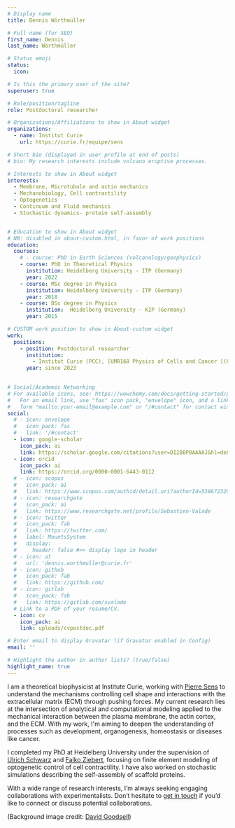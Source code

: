 ```yaml
---
# Display name
title: Dennis Wörthmüller

# Full name (for SEO)
first_name: Dennis
last_name: Wörthmüller

# Status emoji
status:
  icon: 

# Is this the primary user of the site?
superuser: true

# Role/position/tagline
role: Postdoctoral researcher

# Organizations/Affiliations to show in About widget
organizations:
  - name: Institut Curie
    url: https://curie.fr/equipe/sens

# Short bio (displayed in user profile at end of posts)
# bio: My research interests include volcano eruptive processes.

# Interests to show in About widget
interests:
  - Membrane, Microtubule and actin mechanics 
  - Mechanobiology, Cell contractility
  - Optogenetics
  - Continuum and Fluid mechanics
  - Stochastic dynamics- protein self-assembly


# Education to show in About widget
# NB: disabled in about-custom.html, in favor of work positions
education:
  courses:
    # - course: PhD in Earth Sciences (volcanology/geophysics)
    - course: PhD in Theoretical Physics
      institution: Heidelberg University - ITP (Germany)
      year: 2022
    - course: MSc degree in Physics
      institution: Heidelberg University - ITP (Germany)
      year: 2018
    - course: BSc degree in Physics
      institution:  Heidelberg University - KIP (Germany)
      year: 2015

# CUSTOM work position to show in About-custom widget
work:
  positions:
    - position: Postdoctoral researcher
      institution: 
        - Institut Curie (PCC), [UMR168 Physics of Cells and Cancer ](https://curie.fr/equipe/sens)
      year: since 2023
    

# Social/Academic Networking
# For available icons, see: https://wowchemy.com/docs/getting-started/page-builder/#icons
#   For an email link, use "fas" icon pack, "envelope" icon, and a link in the
#   form "mailto:your-email@example.com" or "/#contact" for contact widget.
social:
  # - icon: envelope
  #   icon_pack: fas
  #   link: '/#contact'
  - icon: google-scholar
    icon_pack: ai
    link: https://scholar.google.com/citations?user=DI2B0P0AAAAJ&hl=de&oi=ao
  - icon: orcid
    icon_pack: ai
    link: https://orcid.org/0000-0001-6443-0112
  # - icon: scopus
  #   icon_pack: ai
  #   link: https://www.scopus.com/authid/detail.uri?authorId=53867232900
  # - icon: researchgate
  #   icon_pack: ai
  #   link: https://www.researchgate.net/profile/Sebastien-Valade
  # - icon: twitter
  #   icon_pack: fab
  #   link: https://twitter.com/
  #   label: MountsSystem
  #   display:
  #     header: false #>> display logo in header
  # - icon: at
  #   url: 'dennis.worthmuller@curie.fr'
  # - icon: github
  #   icon_pack: fab
  #   link: https://github.com/
  # - icon: gitlab
  #   icon_pack: fab
  #   link: https://gitlab.com/svalade
  # Link to a PDF of your resume/CV.
  - icon: cv
    icon_pack: ai
    link: uploads/cvpostdoc.pdf

# Enter email to display Gravatar (if Gravatar enabled in Config)
email: ''

# Highlight the author in author lists? (true/false)
highlight_name: true
---
```

I am a theoretical biophysicist at Institute Curie, working with [Pierre Sens](https://curie.fr/personne/pierre-sens) to understand the mechanisms controlling cell shape and interactions with the extracellular matrix (ECM) through pushing forces. My current research lies at the intersection of analytical and computational modeling applied to the mechanical interaction between the plasma membrane, the actin cortex, and the ECM.
With my work, I'm aiming to deepen the understanding of processes such as development, organogenesis, homeostasis or diseases like cancer.
<!-- With my work, I'm aiming to deepen the understanding of how cells probe their environment through pushing forces and how this mechanism enables efficient migration in low-adhesion environments. -->

I completed my PhD at Heidelberg University under the supervision of [Ulrich Schwarz](https://www.thphys.uni-heidelberg.de/~biophys/index.php?lang=e) and [Falko Ziebert](https://www.thphys.uni-heidelberg.de/~biophys/index.php?lang=e&n1=ziebert), focusing on finite element modeling of optogenetic control of cell contractility.
I have also worked on stochastic simulations describing the self-assembly of scaffold proteins. 

With a wide range of research interests, I’m always seeking engaging collaborations with experimentalists. Don’t hesitate to [get in touch](mailto:dennis.worthmuller@curie.fr) if you’d like to connect or discuss potential collaborations.

<!-- I have a wide range of research interests and am eager to collaborate with experimentalists on innovative projects. Don’t hesitate to get in touch if you’d like to connect or discuss potential collaborations. -->
<!-- I have a wide range of research interests and I’m always seeking engaging collaborations with experimentalists. Don’t hesitate to get in touch if you’d like to connect or discuss potential collaborations. -->
(Background image credit: [David Goodsell](https://ccsb.scripps.edu/goodsell/))